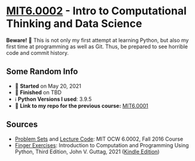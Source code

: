 # [MIT6.0002](http://ocw.mit.edu/6-0002F16) - Intro to Computational Thinking and Data Science

**Beware!** :eyes: This is not only my first attempt at learning Python, but also my first time at programming as well as Git. Thus, be prepared to see horrible code and commit history. 
## Some Random Info
* 📅 **Started** on May 20, 2021
* 🏁 **Finished** on TBD
* ℹ️ **Python Versions I used**: 3.9.5
* 🔗 **Link to my repo for the previous course:** [MIT6.0001](https://github.com/lcsm29/MIT6.0001)

## Sources
* [Problem Sets](https://ocw.mit.edu/courses/electrical-engineering-and-computer-science/6-0002-introduction-to-computational-thinking-and-data-science-fall-2016/assignments/) and [Lecture Code](https://ocw.mit.edu/courses/electrical-engineering-and-computer-science/6-0002-introduction-to-computational-thinking-and-data-science-fall-2016/lecture-slides-and-files/): MIT OCW 6.0002, Fall 2016 Course
* [Finger Exercises](https://mitpress.mit.edu/books/introduction-computation-and-programming-using-python-third-edition): Introduction to Computation and Programming Using Python, Third Edition, John V. Guttag, 2021 ([Kindle Edition](https://www.amazon.com/dp/B08C6YH4XK))
